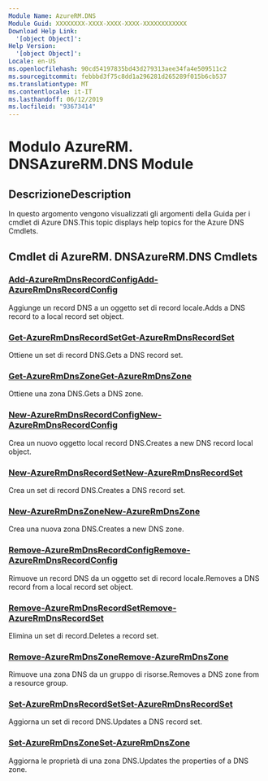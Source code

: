 ```yaml
---
Module Name: AzureRM.DNS
Module Guid: XXXXXXXX-XXXX-XXXX-XXXX-XXXXXXXXXXXX
Download Help Link:
  '[object Object]': 
Help Version:
  '[object Object]': 
Locale: en-US
ms.openlocfilehash: 90cd54197835bd43d279313aee34fa4e509511c2
ms.sourcegitcommit: febbbd3f75c8dd1a296281d265289f015b6cb537
ms.translationtype: MT
ms.contentlocale: it-IT
ms.lasthandoff: 06/12/2019
ms.locfileid: "93673414"
---
```

# <span data-ttu-id="1aee2-101">Modulo AzureRM. DNS</span><span class="sxs-lookup"><span data-stu-id="1aee2-101">AzureRM.DNS Module</span></span>
## <span data-ttu-id="1aee2-102">Descrizione</span><span class="sxs-lookup"><span data-stu-id="1aee2-102">Description</span></span>
<span data-ttu-id="1aee2-103">In questo argomento vengono visualizzati gli argomenti della Guida per i cmdlet di Azure DNS.</span><span class="sxs-lookup"><span data-stu-id="1aee2-103">This topic displays help topics for the Azure DNS Cmdlets.</span></span>

## <span data-ttu-id="1aee2-104">Cmdlet di AzureRM. DNS</span><span class="sxs-lookup"><span data-stu-id="1aee2-104">AzureRM.DNS Cmdlets</span></span>
### [<span data-ttu-id="1aee2-105">Add-AzureRmDnsRecordConfig</span><span class="sxs-lookup"><span data-stu-id="1aee2-105">Add-AzureRmDnsRecordConfig</span></span>](Add-AzureRmDnsRecordConfig.md)
<span data-ttu-id="1aee2-106">Aggiunge un record DNS a un oggetto set di record locale.</span><span class="sxs-lookup"><span data-stu-id="1aee2-106">Adds a DNS record to a local record set object.</span></span>

### [<span data-ttu-id="1aee2-107">Get-AzureRmDnsRecordSet</span><span class="sxs-lookup"><span data-stu-id="1aee2-107">Get-AzureRmDnsRecordSet</span></span>](Get-AzureRmDnsRecordSet.md)
<span data-ttu-id="1aee2-108">Ottiene un set di record DNS.</span><span class="sxs-lookup"><span data-stu-id="1aee2-108">Gets a DNS record set.</span></span>

### [<span data-ttu-id="1aee2-109">Get-AzureRmDnsZone</span><span class="sxs-lookup"><span data-stu-id="1aee2-109">Get-AzureRmDnsZone</span></span>](Get-AzureRmDnsZone.md)
<span data-ttu-id="1aee2-110">Ottiene una zona DNS.</span><span class="sxs-lookup"><span data-stu-id="1aee2-110">Gets a DNS zone.</span></span>

### [<span data-ttu-id="1aee2-111">New-AzureRmDnsRecordConfig</span><span class="sxs-lookup"><span data-stu-id="1aee2-111">New-AzureRmDnsRecordConfig</span></span>](New-AzureRmDnsRecordConfig.md)
<span data-ttu-id="1aee2-112">Crea un nuovo oggetto local record DNS.</span><span class="sxs-lookup"><span data-stu-id="1aee2-112">Creates a new DNS record local object.</span></span>

### [<span data-ttu-id="1aee2-113">New-AzureRmDnsRecordSet</span><span class="sxs-lookup"><span data-stu-id="1aee2-113">New-AzureRmDnsRecordSet</span></span>](New-AzureRmDnsRecordSet.md)
<span data-ttu-id="1aee2-114">Crea un set di record DNS.</span><span class="sxs-lookup"><span data-stu-id="1aee2-114">Creates a DNS record set.</span></span>

### [<span data-ttu-id="1aee2-115">New-AzureRmDnsZone</span><span class="sxs-lookup"><span data-stu-id="1aee2-115">New-AzureRmDnsZone</span></span>](New-AzureRmDnsZone.md)
<span data-ttu-id="1aee2-116">Crea una nuova zona DNS.</span><span class="sxs-lookup"><span data-stu-id="1aee2-116">Creates a new DNS zone.</span></span>

### [<span data-ttu-id="1aee2-117">Remove-AzureRmDnsRecordConfig</span><span class="sxs-lookup"><span data-stu-id="1aee2-117">Remove-AzureRmDnsRecordConfig</span></span>](Remove-AzureRmDnsRecordConfig.md)
<span data-ttu-id="1aee2-118">Rimuove un record DNS da un oggetto set di record locale.</span><span class="sxs-lookup"><span data-stu-id="1aee2-118">Removes a DNS record from a local record set object.</span></span>

### [<span data-ttu-id="1aee2-119">Remove-AzureRmDnsRecordSet</span><span class="sxs-lookup"><span data-stu-id="1aee2-119">Remove-AzureRmDnsRecordSet</span></span>](Remove-AzureRmDnsRecordSet.md)
<span data-ttu-id="1aee2-120">Elimina un set di record.</span><span class="sxs-lookup"><span data-stu-id="1aee2-120">Deletes a record set.</span></span>

### [<span data-ttu-id="1aee2-121">Remove-AzureRmDnsZone</span><span class="sxs-lookup"><span data-stu-id="1aee2-121">Remove-AzureRmDnsZone</span></span>](Remove-AzureRmDnsZone.md)
<span data-ttu-id="1aee2-122">Rimuove una zona DNS da un gruppo di risorse.</span><span class="sxs-lookup"><span data-stu-id="1aee2-122">Removes a DNS zone from a resource group.</span></span>

### [<span data-ttu-id="1aee2-123">Set-AzureRmDnsRecordSet</span><span class="sxs-lookup"><span data-stu-id="1aee2-123">Set-AzureRmDnsRecordSet</span></span>](Set-AzureRmDnsRecordSet.md)
<span data-ttu-id="1aee2-124">Aggiorna un set di record DNS.</span><span class="sxs-lookup"><span data-stu-id="1aee2-124">Updates a DNS record set.</span></span>

### [<span data-ttu-id="1aee2-125">Set-AzureRmDnsZone</span><span class="sxs-lookup"><span data-stu-id="1aee2-125">Set-AzureRmDnsZone</span></span>](Set-AzureRmDnsZone.md)
<span data-ttu-id="1aee2-126">Aggiorna le proprietà di una zona DNS.</span><span class="sxs-lookup"><span data-stu-id="1aee2-126">Updates the properties of a DNS zone.</span></span>

